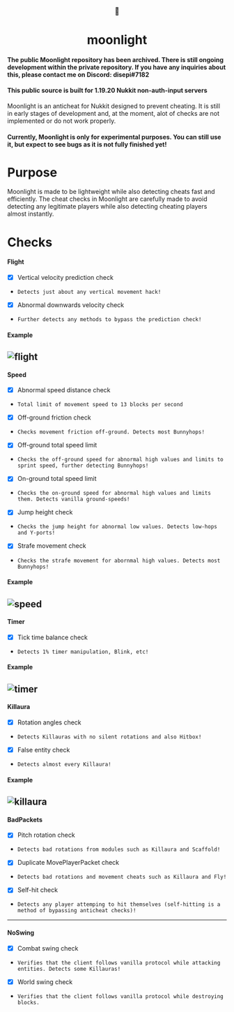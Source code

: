 <h3 align="center">🌙</h3>
<h1 align="center">moonlight</h1>

#### The public Moonlight repository has been archived. There is still ongoing development within the private repository. If you have any inquiries about this, please contact me on Discord: disepi#7182
#### This public source is built for 1.19.20 Nukkit non-auth-input servers

Moonlight is an anticheat for Nukkit designed to prevent cheating. It is still in early stages of development and, at the moment, alot of checks are not implemented or do not work properly.

#### Currently, Moonlight is only for experimental purposes. You can still use it, but expect to see bugs as it is not fully finished yet!

# Purpose
Moonlight is made to be lightweight while also detecting cheats fast and efficiently. The cheat checks in Moonlight are carefully made to avoid detecting any legitimate players while also detecting cheating players almost instantly.

# Checks
#### Flight
- [x] Vertical velocity prediction check
- `Detects just about any vertical movement hack!`
- [x] Abnormal downwards velocity check
- `Further detects any methods to bypass the prediction check!`
#### Example
![flight](https://user-images.githubusercontent.com/54753631/167266467-64758286-1982-40a9-99dc-0f79c3ff84f1.gif)
---
#### Speed
- [x] Abnormal speed distance check
- `Total limit of movement speed to 13 blocks per second`
- [x] Off-ground friction check
- `Checks movement friction off-ground. Detects most Bunnyhops!`
- [x] Off-ground total speed limit
- `Checks the off-ground speed for abnormal high values and limits to sprint speed, further detecting Bunnyhops!`
- [x] On-ground total speed limit
- `Checks the on-ground speed for abnormal high values and limits them. Detects vanilla ground-speeds!`
- [x] Jump height check
- `Checks the jump height for abnormal low values. Detects low-hops and Y-ports!`
- [x] Strafe movement check
- `Checks the strafe movement for abornmal high values. Detects most Bunnyhops!`
#### Example
![speed](https://user-images.githubusercontent.com/54753631/167266602-5dea84e4-e3d8-4033-9800-1f793f2313f3.gif)
---
#### Timer
- [x] Tick time balance check
- `Detects 1% timer manipulation, Blink, etc!`
#### Example
![timer](https://user-images.githubusercontent.com/54753631/167266663-f778c94d-8391-4863-bda4-5ce30484feec.gif)
---
#### Killaura
- [x] Rotation angles check
- `Detects Killauras with no silent rotations and also Hitbox!`
- [x] False entity check
- `Detects almost every Killaura!`
#### Example
![killaura](https://user-images.githubusercontent.com/54753631/167266772-8e479732-deb5-43aa-8727-51868ee78941.gif)
---
#### BadPackets
- [x] Pitch rotation check
- `Detects bad rotations from modules such as Killaura and Scaffold!`
- [x] Duplicate MovePlayerPacket check
- `Detects bad rotations and movement cheats such as Killaura and Fly!`
- [x] Self-hit check
- `Detects any player attemping to hit themselves (self-hitting is a method of bypassing anticheat checks)!`
---
#### NoSwing
- [x] Combat swing check
- `Verifies that the client follows vanilla protocol while attacking entities. Detects some Killauras!`
- [x] World swing check
- `Verifies that the client follows vanilla protocol while destroying blocks.`
